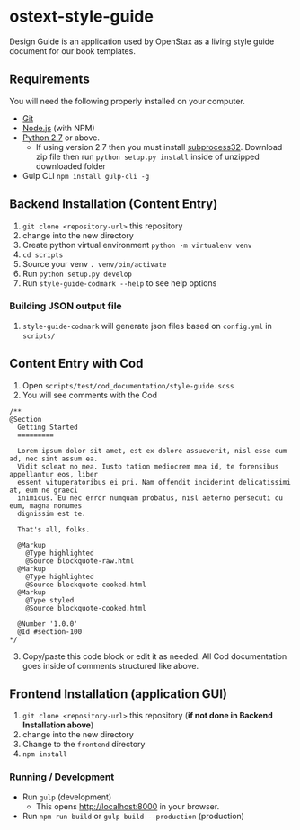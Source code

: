 # ostext-style-guide

Design Guide is an application used by OpenStax as a living style guide document for our book templates.

## Requirements
You will need the following properly installed on your computer.

* [Git](http://git-scm.com/)
* [Node.js](http://nodejs.org/) (with NPM)
* [Python 2.7](https://www.python.org/downloads/) or above.
  * If using version 2.7 then you must install [subprocess32](https://pypi.python.org/pypi/subprocess32). Download zip file then run `python setup.py install` inside of unzipped downloaded folder
* Gulp CLI `npm install gulp-cli -g`

## Backend Installation (Content Entry)

1. `git clone <repository-url>` this repository
2. change into the new directory
3. Create python virtual environment `python -m virtualenv venv`
4. `cd scripts`
5. Source your venv `. venv/bin/activate`
6. Run `python setup.py develop`
7. Run `style-guide-codmark --help` to see help options

### Building JSON output file

1. `style-guide-codmark` will generate json files based on `config.yml` in `scripts/`

## Content Entry with Cod
1. Open `scripts/test/cod_documentation/style-guide.scss`
2. You will see comments with the Cod
```
/**
@Section
  Getting Started
  =========

  Lorem ipsum dolor sit amet, est ex dolore assueverit, nisl esse eum ad, nec sint assum ea.
  Vidit soleat no mea. Iusto tation mediocrem mea id, te forensibus appellantur eos, liber
  essent vituperatoribus ei pri. Nam offendit inciderint delicatissimi at, eum ne graeci
  inimicus. Eu nec error numquam probatus, nisl aeterno persecuti cu eum, magna nonumes
  dignissim est te.

  That's all, folks.

  @Markup
    @Type highlighted
    @Source blockquote-raw.html
  @Markup
    @Type highlighted
    @Source blockquote-cooked.html
  @Markup
    @Type styled
    @Source blockquote-cooked.html

  @Number '1.0.0'
  @Id #section-100
*/
```

3. Copy/paste this code block or edit it as needed. All Cod documentation goes inside of comments structured like above.

## Frontend Installation (application GUI)

1. `git clone <repository-url>` this repository (**if not done in Backend Installation above**)
2. change into the new directory
3. Change to the `frontend` directory
4. `npm install`

### Running / Development

* Run `gulp` (development)
  * This opens [http://localhost:8000](http://localhost:8000) in your browser.
* Run `npm run build` or `gulp build --production` (production)
